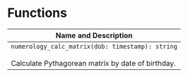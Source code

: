 # Functions

| Name and Description |
| --- |
| `numerology_calc_matrix(dob: timestamp): string`<br /><br /> Calculate Pythagorean matrix by date of birthday. |
